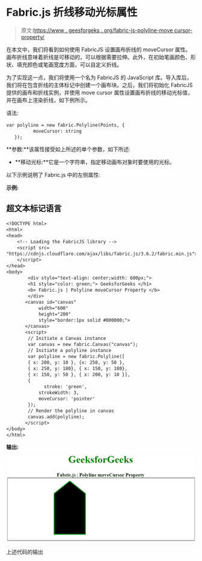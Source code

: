 # Fabric.js 折线移动光标属性

> 原文:[https://www . geesforgeks . org/fabric-js-polyline-move cursor-property/](https://www.geeksforgeeks.org/fabric-js-polyline-movecursor-property/)

在本文中，我们将看到如何使用 FabricJS 设置画布折线的 moveCursor 属性。画布折线意味着折线是可移动的，可以根据需要拉伸。此外，在初始笔画颜色、形状、填充颜色或笔画宽度方面，可以自定义折线。

为了实现这一点，我们将使用一个名为 FabricJS 的 JavaScript 库。导入库后，我们将在包含折线的主体标记中创建一个画布块。之后，我们将初始化 FabricJS 提供的画布和折线实例，并使用 move cursor 属性设置画布折线的移动光标值，并在画布上渲染折线，如下例所示。

语法:

```
var polyline = new fabric.Polyline(Points, {  
          moveCursor: string
   });  
```

**参数:**该属性接受如上所述的单个参数，如下所述:

*   **移动光标:**它是一个字符串，指定移动画布对象时要使用的光标。

以下示例说明了 Fabric.js 中的左侧属性:

**示例:**

## 超文本标记语言

```
<!DOCTYPE html> 
<html> 
<head> 
    <!-- Loading the FabricJS library -->
    <script src= 
"https://cdnjs.cloudflare.com/ajax/libs/fabric.js/3.6.2/fabric.min.js"> 
    </script> 
</head> 
<body> 
        <div style="text-align: center;width: 600px;"> 
        <h1 style="color: green;"> GeeksforGeeks </h1> 
        <b> Fabric.js | Polyline moveCursor Property </b> 
        </div> 
       <canvas id="canvas"
            width="600"
            height="200"
            style="border:1px solid #000000;"> 
       </canvas> 
       <script> 
        // Initiate a Canvas instance 
        var canvas = new fabric.Canvas("canvas"); 
        // Initiate a polyline instance 
        var polyline = new fabric.Polyline([ 
        { x: 200, y: 10 }, {x: 250, y: 50 }, 
        { x: 250, y: 180}, { x: 150, y: 180}, 
        { x: 150, y: 50 }, { x: 200, y: 10 }], 
        { 
              stroke: 'green',  
            strokeWidth: 3,  
            moveCursor: 'pointer' 
        }); 
        // Render the polyline in canvas 
        canvas.add(polyline); 
       </script> 
</body> 
</html>
```

**输出:**

![](img/1312e757b60776fdc1f55659ff9fbdef.png)

上述代码的输出